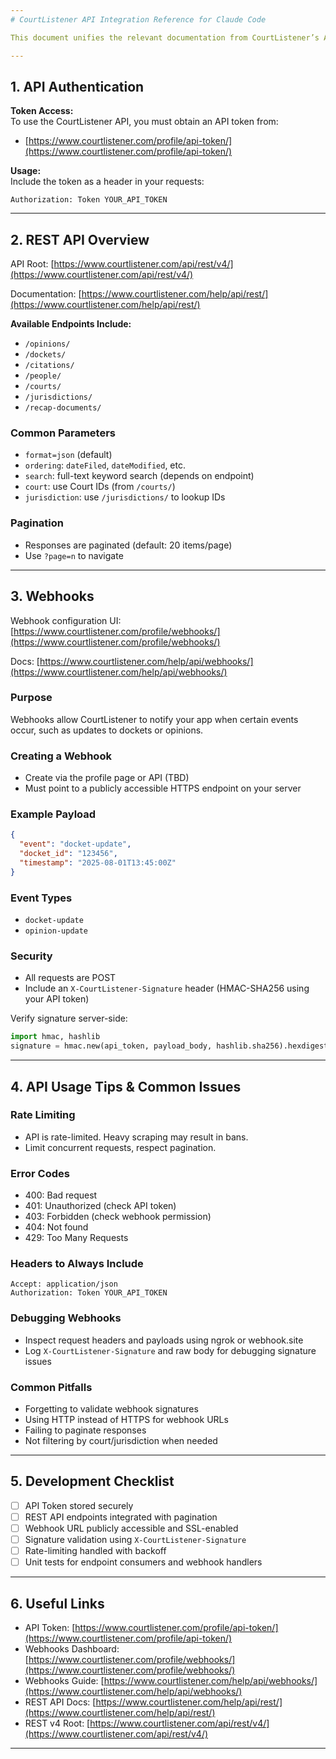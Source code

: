```yaml
---
# CourtListener API Integration Reference for Claude Code

This document unifies the relevant documentation from CourtListener’s API, webhooks, and integration pages to assist in building or debugging your application that interfaces with CourtListener’s REST API.

---
```


## 1. API Authentication

**Token Access:**  
To use the CourtListener API, you must obtain an API token from:
- [https://www.courtlistener.com/profile/api-token/](https://www.courtlistener.com/profile/api-token/)

**Usage:**  
Include the token as a header in your requests:
```http
Authorization: Token YOUR_API_TOKEN
```

---

## 2. REST API Overview

API Root: [https://www.courtlistener.com/api/rest/v4/](https://www.courtlistener.com/api/rest/v4/)

Documentation: [https://www.courtlistener.com/help/api/rest/](https://www.courtlistener.com/help/api/rest/)

**Available Endpoints Include:**
- `/opinions/`
- `/dockets/`
- `/citations/`
- `/people/`
- `/courts/`
- `/jurisdictions/`
- `/recap-documents/`

### Common Parameters
- `format=json` (default)
- `ordering`: `dateFiled`, `dateModified`, etc.
- `search`: full-text keyword search (depends on endpoint)
- `court`: use Court IDs (from `/courts/`)
- `jurisdiction`: use `/jurisdictions/` to lookup IDs

### Pagination
- Responses are paginated (default: 20 items/page)
- Use `?page=n` to navigate

---

## 3. Webhooks

Webhook configuration UI: [https://www.courtlistener.com/profile/webhooks/](https://www.courtlistener.com/profile/webhooks/)

Docs: [https://www.courtlistener.com/help/api/webhooks/](https://www.courtlistener.com/help/api/webhooks/)

### Purpose
Webhooks allow CourtListener to notify your app when certain events occur, such as updates to dockets or opinions.

### Creating a Webhook
- Create via the profile page or API (TBD)
- Must point to a publicly accessible HTTPS endpoint on your server

### Example Payload
```json
{
  "event": "docket-update",
  "docket_id": "123456",
  "timestamp": "2025-08-01T13:45:00Z"
}
```

### Event Types
- `docket-update`
- `opinion-update`

### Security
- All requests are POST
- Include an `X-CourtListener-Signature` header (HMAC-SHA256 using your API token)

Verify signature server-side:
```python
import hmac, hashlib
signature = hmac.new(api_token, payload_body, hashlib.sha256).hexdigest()
```

---

## 4. API Usage Tips & Common Issues

### Rate Limiting
- API is rate-limited. Heavy scraping may result in bans.
- Limit concurrent requests, respect pagination.

### Error Codes
- 400: Bad request
- 401: Unauthorized (check API token)
- 403: Forbidden (check webhook permission)
- 404: Not found
- 429: Too Many Requests

### Headers to Always Include
```http
Accept: application/json
Authorization: Token YOUR_API_TOKEN
```

### Debugging Webhooks
- Inspect request headers and payloads using ngrok or webhook.site
- Log `X-CourtListener-Signature` and raw body for debugging signature issues

### Common Pitfalls
- Forgetting to validate webhook signatures
- Using HTTP instead of HTTPS for webhook URLs
- Failing to paginate responses
- Not filtering by court/jurisdiction when needed

---

## 5. Development Checklist

- [ ] API Token stored securely
- [ ] REST API endpoints integrated with pagination
- [ ] Webhook URL publicly accessible and SSL-enabled
- [ ] Signature validation using `X-CourtListener-Signature`
- [ ] Rate-limiting handled with backoff
- [ ] Unit tests for endpoint consumers and webhook handlers

---

## 6. Useful Links

- API Token: [https://www.courtlistener.com/profile/api-token/](https://www.courtlistener.com/profile/api-token/)
- Webhooks Dashboard: [https://www.courtlistener.com/profile/webhooks/](https://www.courtlistener.com/profile/webhooks/)
- Webhooks Guide: [https://www.courtlistener.com/help/api/webhooks/](https://www.courtlistener.com/help/api/webhooks/)
- REST API Docs: [https://www.courtlistener.com/help/api/rest/](https://www.courtlistener.com/help/api/rest/)
- REST v4 Root: [https://www.courtlistener.com/api/rest/v4/](https://www.courtlistener.com/api/rest/v4/)

---

